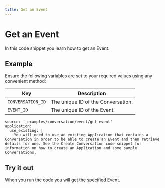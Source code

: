 ```yaml
---
title: Get an Event
---
```


# Get an Event

In this code snippet you learn how to get an Event.

## Example

Ensure the following variables are set to your required values using any convenient method:

Key | Description
-- | --
`CONVERSATION_ID` | The unique ID of the Conversation.
`EVENT_ID` | The unique ID of the Event.

```code_snippets
source: '_examples/conversation/event/get-event'
application:
  use_existing: |
    You will need to use an existing Application that contains a Conversation in order to be able to create an Event and then retrieve details for one. See the Create Conversation code snippet for information on how to create an Application and some sample Conversations.
```

## Try it out

When you run the code you will get the specified Event.

